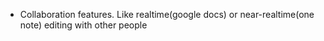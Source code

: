 - Collaboration features. Like realtime(google docs) or near-realtime(one note) editing with other people